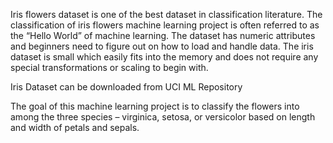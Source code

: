 
Iris flowers dataset is one of the best dataset in classification literature. The classification of iris flowers machine learning project is often referred to as the “Hello World” of machine learning. The dataset has numeric attributes and beginners need to figure out on how to load and handle data. The iris dataset is small which easily fits into the memory and does not require any special transformations or scaling to begin with.

Iris Dataset can be downloaded from UCI ML Repository

 The goal of this machine learning project is to classify the flowers into among the three species – virginica, setosa, or versicolor based on length and width of petals and sepals.
